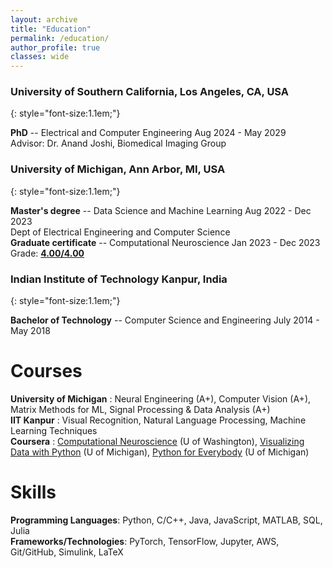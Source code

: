 ```yaml
---
layout: archive
title: "Education"
permalink: /education/
author_profile: true
classes: wide
---
```


### University of Southern California, Los Angeles, CA, USA
{: style="font-size:1.1em;"}

**PhD** -- Electrical and Computer Engineering
<span class="pull-right">Aug 2024 - May 2029</span>  
Advisor: Dr. Anand Joshi, Biomedical Imaging Group

### University of Michigan, Ann Arbor, MI, USA
{: style="font-size:1.1em;"}

**Master's degree** --
Data Science and Machine Learning <span class="pull-right">Aug 2022 - Dec 2023</span>  
Dept of Electrical Engineering and Computer Science  
**Graduate certificate** --
Computational Neuroscience <span class="pull-right">Jan 2023 - Dec 2023</span>  
<i class="fas fa-user-graduate small-grey"></i> Grade: [**4.00/4.00**](/files/transcripts/UM_Transcript.pdf)

### Indian Institute of Technology Kanpur, India
{: style="font-size:1.1em;"}

**Bachelor of Technology** --
Computer Science and Engineering <span class="pull-right">July 2014 - May 2018</span>

# Courses
**University of Michigan** : Neural Engineering (A+), Computer Vision (A+),  Matrix Methods for ML, Signal Processing & Data Analysis (A+)
<br>**IIT Kanpur** : Visual Recognition, Natural Language Processing, Machine Learning Techniques
<br>**Coursera** : [Computational Neuroscience](https://coursera.org/share/2113ae69bb547a21873c0d36e8351d89) (U of Washington), [Visualizing Data with Python](https://coursera.org/share/07aa765a41f609997112e81c12e54255) (U of Michigan), [Python for Everybody](https://coursera.org/share/627b0e921e3c6efc633a14a492e4d96d) (U of Michigan)

# Skills
**Programming Languages**: Python, C/C++, Java, JavaScript, MATLAB, SQL, Julia
<br>**Frameworks/Technologies**: PyTorch, TensorFlow, Jupyter, AWS, Git/GitHub, Simulink, LaTeX